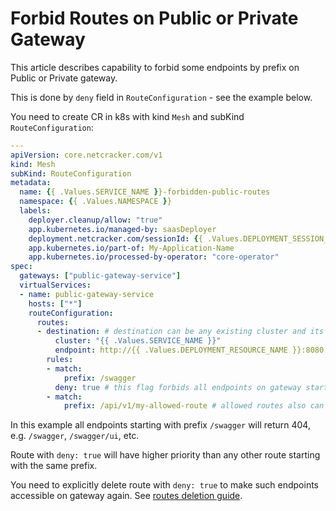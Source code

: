 # Forbid Routes on Public or Private Gateway

This article describes capability to forbid some endpoints by prefix on Public or Private gateway. 

This is done by `deny` field in `RouteConfiguration` - see the example below. 

You need to create CR in k8s with kind `Mesh` and subKind `RouteConfiguration`: 

```yaml
---
apiVersion: core.netcracker.com/v1
kind: Mesh
subKind: RouteConfiguration
metadata:
  name: {{ .Values.SERVICE_NAME }}-forbidden-public-routes
  namespace: {{ .Values.NAMESPACE }}
  labels:
    deployer.cleanup/allow: "true"
    app.kubernetes.io/managed-by: saasDeployer
    deployment.netcracker.com/sessionId: {{ .Values.DEPLOYMENT_SESSION_ID }}
    app.kubernetes.io/part-of: My-Application-Name
    app.kubernetes.io/processed-by-operator: "core-operator"
spec:
  gateways: ["public-gateway-service"]
  virtualServices:
  - name: public-gateway-service
    hosts: ["*"]
    routeConfiguration:
      routes:
      - destination: # destination can be any existing cluster and its endpoint, it is needed to comply with RouteConfiguration structure
          cluster: "{{ .Values.SERVICE_NAME }}"
          endpoint: http://{{ .Values.DEPLOYMENT_RESOURCE_NAME }}:8080
        rules:
        - match:
            prefix: /swagger
          deny: true # this flag forbids all endpoints on gateway starting with the provided prefix (/swagger)
        - match:
            prefix: /api/v1/my-allowed-route # allowed routes also can be registered in the same configuration
```

In this example all endpoints starting with prefix `/swagger` will return 404, e.g. `/swagger`, `/swagger/ui`, etc. 

Route with `deny: true` will have higher priority than any other route starting with the same prefix. 

You need to explicitly delete route with `deny: true` to make such endpoints accessible on gateway again. See [routes deletion guide](./routes-deletion-guide.md).

